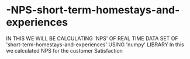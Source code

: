 # -NPS-short-term-homestays-and-experiences
IN THIS WE WILL BE CALCULATING 'NPS' OF REAL TIME DATA SET OF 'short-term-homestays-and-experiences' USING 'numpy' LIBRARY
In this we calculated NPS for the customer Satisfaction
